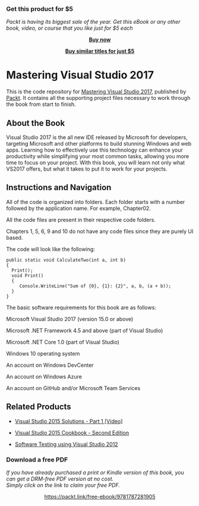 
### Get this product for $5

<i>Packt is having its biggest sale of the year. Get this eBook or any other book, video, or course that you like just for $5 each</i>


<b><p align='center'>[Buy now](https://packt.link/9781787281905)</p></b>


<b><p align='center'>[Buy similar titles for just $5](https://subscription.packtpub.com/search)</p></b>


# Mastering Visual Studio 2017
This is the code repository for [Mastering Visual Studio 2017](https://www.packtpub.com/application-development/mastering-visual-studio-2017?utm_source=github&utm_medium=repository&utm_campaign=9781787281905), published by [Packt](https://www.packtpub.com/?utm_source=github). It contains all the supporting project files necessary to work through the book from start to finish.
## About the Book
Visual Studio 2017 is the all new IDE released by Microsoft for developers, targeting Microsoft and other platforms to build stunning Windows and web apps. Learning how to effectively use this technology can enhance your productivity while simplifying your most common tasks, allowing you more time to focus on your project. With this book, you will learn not only what VS2017 offers, but what it takes to put it to work for your projects.
## Instructions and Navigation
All of the code is organized into folders. Each folder starts with a number followed by the application name. For example, Chapter02.

All the code files are present in their respective code folders.

Chapters 1, 5, 6, 9 and 10 do not have any code files since they are purely UI based.

The code will look like the following:
```
public static void CalculateTwo(int a, int b)
{
  Print();
  void Print()
  {
     Console.WriteLine("Sum of {0}, {1}: {2}", a, b, (a + b));
  }
}
```

The basic software requirements for this book are as follows:



Microsoft Visual Studio 2017 (version 15.0 or above)

Microsoft .NET Framework 4.5 and above (part of Visual Studio)

Microsoft .NET Core 1.0 (part of Visual Studio)

Windows 10 operating system

An account on Windows DevCenter

An account on Windows Azure

An account on GitHub and/or Microsoft Team Services

## Related Products
* [Visual Studio 2015 Solutions - Part 1 [Video]](https://www.packtpub.com/application-development/visual-studio-2015-solutions-part-1-video?utm_source=github&utm_medium=repository&utm_campaign=9781787286306)

* [Visual Studio 2015 Cookbook - Second Edition](https://www.packtpub.com/application-development/visual-studio-2015-cookbook-second-edition?utm_source=github&utm_medium=repository&utm_campaign=9781785887260)

* [Software Testing using Visual Studio 2012](https://www.packtpub.com/application-development/software-testing-using-visual-studio-2012?utm_source=github&utm_medium=repository&utm_campaign=9781849689540)
### Download a free PDF

 <i>If you have already purchased a print or Kindle version of this book, you can get a DRM-free PDF version at no cost.<br>Simply click on the link to claim your free PDF.</i>
<p align="center"> <a href="https://packt.link/free-ebook/9781787281905">https://packt.link/free-ebook/9781787281905 </a> </p>